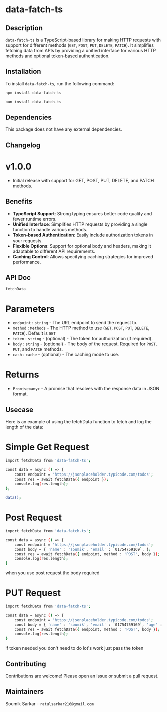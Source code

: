 # data-fatch-ts

## Description
`data-fatch-ts` is a TypeScript-based library for making HTTP requests with support for different methods (`GET`, `POST`, `PUT`, `DELETE`, `PATCH`). It simplifies fetching data from APIs by providing a unified interface for various HTTP methods and optional token-based authentication.

## Installation
To install `data-fatch-ts`, run the following command:
```bash
npm install data-fatch-ts

```
```bash
bun install data-fatch-ts

```

## Dependencies
This package does not have any external dependencies.

## Changelog

# v1.0.0

- Initial release with support for GET, POST, PUT, DELETE, and PATCH methods.

## Benefits
- **TypeScript Support**: Strong typing ensures better code quality and fewer runtime errors.
- **Unified Interface**: Simplifies HTTP requests by providing a single function to handle various methods.
- **Token-based Authentication**: Easily include authorization tokens in your requests.
- **Flexible Options**: Support for optional body and headers, making it adaptable to different API requirements.
- **Caching Control**: Allows specifying caching strategies for improved performance.

## API Doc

`fetchData`

# Parameters

- `endpoint` : `string` -  The URL endpoint to send the request to.
- `method` : `Methods` -  The HTTP method to use (`GET`, `POST`, `PUT`, `DELETE`, `PATCH`). Default is `GET`
- `token` : `string` -  (optional) - The token for authorization (if required).
- `body` : `string` -  (optional) - The body of the request. Required for `POST`, `PUT`, and `PATCH` methods.
- `cash` : `cache` -  (optional) - The caching mode to use.

# Returns
- `Promise<any>` - A promise that resolves with the response data in JSON format.

## Usecase
Here is an example of using the fetchData function to fetch and log the length of the data:


# Simple Get Request

``` bash
import fetchData from 'data-fatch-ts';

const data = async () => {
    const endpoint = 'https://jsonplaceholder.typicode.com/todos';
    const res = await fetchData({ endpoint });
    console.log(res.length);
};

data();
```
# Post Request

``` bash 
import fetchData from 'data-fatch-ts';

const data = async () => {
    const endpoint = 'https://jsonplaceholder.typicode.com/todos';
    const body = { 'name' : 'soumik', 'email' : `01754759169`, };
    const res = await fetchData({ endpoint, method : 'POST', body });
    console.log(res.length);
}

```
when you use post request the body required 

# PUT Request

``` bash 
import fetchData from 'data-fatch-ts';

const data = async () => {
    const endpoint = 'https://jsonplaceholder.typicode.com/todos';
    const body = { 'name' : 'soumik', 'email' : `01754759169`, 'age' : '19' };
    const res = await fetchData({ endpoint, method : 'POST', body });
    console.log(res.length);
}

```
if token needed you don't need to do lot's work just pass the token




## Contributing
Contributions are welcome! Please open an issue or submit a pull request.

## Maintainers
Soumik Sarkar - ```ratulsarkar216@gmail.com ```
